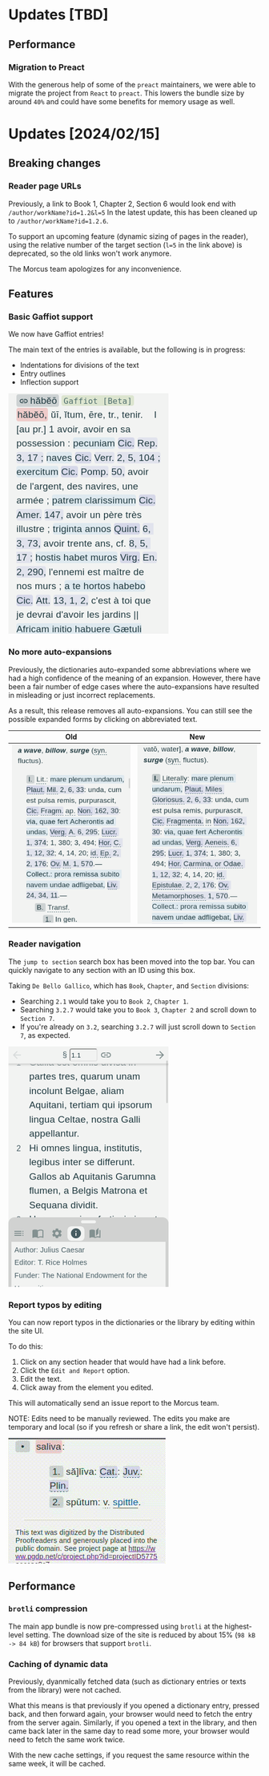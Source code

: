 # Updates [TBD]

## Performance

### Migration to Preact

With the generous help of some of the `preact` maintainers, we were able to migrate the project from
`React` to `preact`. This lowers the bundle size by around `40%` and could have some benefits for memory
usage as well.

# Updates [2024/02/15]

## Breaking changes

### Reader page URLs

Previously, a link to Book 1, Chapter 2, Section 6 would look end with `/author/workName?id=1.2&l=5`
In the latest update, this has been cleaned up to `/author/workName?id=1.2.6`.

To support an upcoming feature (dynamic sizing of pages in the reader), using the relative number of
the target section (`l=5` in the link above) is deprecated, so the old links won't work anymore.

The Morcus team apologizes for any inconvenience.

## Features

### Basic Gaffiot support

We now have Gaffiot entries!

The main text of the entries is available, but the following is in progress:
- Indentations for divisions of the text
- Entry outlines
- Inflection support

![Example of a Gaffiot entry](/images/2024-02/gaffiot-beta.png)

### No more auto-expansions

Previously, the dictionaries auto-expanded some abbreviations where we had a high confidence of the meaning of an expansion.
However, there have been a fair number of edge cases where the auto-expansions have resulted in misleading or just incorrect
replacements.

As a result, this release removes all auto-expansions. You can still see the possible expanded forms by clicking on
abbreviated text.

| Old | New |
| --- | --- |
| ![Old screenshot with expansions.](/images/2024-02/old-with-expansions.png) | ![New screenshow without expansions](/images/2024-02/new-without-expansions.png)    |

### Reader navigation

The `jump to section` search box has been moved into the top bar. You can quickly navigate to any section with an ID using this box.

Taking `De Bello Gallico`, which has `Book`, `Chapter`, and `Section` divisions:
- Searching `2.1` would take you to `Book 2`, `Chapter 1`.
- Searching `3.2.7` would take you to `Book 3`, `Chapter 2` and scroll down to `Section 7`.
- If you're already on `3.2`, searching `3.2.7` will just scroll down to `Section 7`, as expected.

![Screenshot showing the new search box](/images/2024-02/reader-search-box.png)

### Report typos by editing

You can now report typos in the dictionaries or the library by editing within the site UI.

To do this:
1. Click on any section header that would have had a link before.
2. Click the `Edit and Report` option.
3. Edit the text.
4. Click away from the element you edited.

This will automatically send an issue report to the Morcus team.

NOTE: Edits need to be manually reviewed. The edits you make are temporary and local (so if you refresh or share a link, the edit won't persist).

![GIF showing the new workflow](/images/2024-02/edit-typo-workflow.gif)

## Performance

### `brotli` compression

The main app bundle is now pre-compressed using `brotli` at the highest-level setting. The download size of the site is reduced by about 15% (`98 kB -> 84 kB`) for browsers that support `brotli`.

### Caching of dynamic data

Previously, dyanmically fetched data (such as dictionary entries or texts from the library) were not cached.

What this means is that previously if you opened a dictionary entry, pressed back, and then forward again, your browser would need
to fetch the entry from the server again. Similarly, if you opened a text in the library, and then came back later in the same day
to read some more, your browser would need to fetch the same work twice.

With the new cache settings, if you request the same resource within the same week, it will be cached.